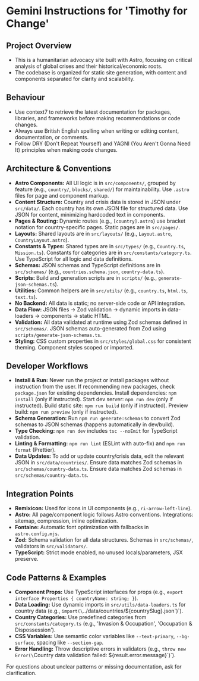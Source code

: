 # Gemini Instructions for 'Timothy for Change'

## Project Overview

- This is a humanitarian advocacy site built with Astro, focusing on critical analysis of global crises and their historical/economic roots.
- The codebase is organized for static site generation, with content and components separated for clarity and scalability.

## Behaviour

- Use context7 to retrieve the latest documentation for packages, libraries, and frameworks before making recommendations or code changes.
- Always use British English spelling when writing or editing content, documentation, or comments.
- Follow DRY (Don't Repeat Yourself) and YAGNI (You Aren't Gonna Need It) principles when making code changes.

## Architecture & Conventions

- **Astro Components:** All UI logic is in `src/components/`, grouped by feature (e.g., `country/`, `blocks/`, `shared/`) for maintainability. Use `.astro` files for page and component markup.
- **Content Structure:** Country and crisis data is stored in JSON under `src/data/`. Each country has its own JSON file for structured data. Use JSON for content, minimizing hardcoded text in components.
- **Pages & Routing:** Dynamic routes (e.g., `[country].astro`) use bracket notation for country-specific pages. Static pages are in `src/pages/`.
- **Layouts:** Shared layouts are in `src/layouts/` (e.g., `Layout.astro`, `CountryLayout.astro`).
- **Constants & Types:** Shared types are in `src/types/` (e.g., `Country.ts`, `Mission.ts`). Constants for categories are in `src/constants/category.ts`. Use TypeScript for all logic and data definitions.
- **Schemas:** JSON schemas and TypeScript definitions are in `src/schemas/` (e.g., `countries.schema.json`, `country-data.ts`).
- **Scripts:** Build and generation scripts are in `scripts/` (e.g., `generate-json-schemas.ts`).
- **Utilities:** Common helpers are in `src/utils/` (e.g., `country.ts`, `html.ts`, `text.ts`).
- **No Backend:** All data is static; no server-side code or API integration.
- **Data Flow:** JSON files → Zod validation → dynamic imports in data-loaders → components → static HTML.
- **Validation:** All data validated at runtime using Zod schemas defined in `src/schemas/`. JSON schemas auto-generated from Zod using `scripts/generate-json-schemas.ts`.
- **Styling:** CSS custom properties in `src/styles/global.css` for consistent theming. Component styles scoped or imported.

## Developer Workflows

- **Install & Run:** Never run the project or install packages without instruction from the user. If recommending new packages, check `package.json` for existing dependencies. Install dependencies: `npm install` (only if instructed). Start dev server: `npm run dev` (only if instructed). Build static site: `npm run build` (only if instructed). Preview build: `npm run preview` (only if instructed).
- **Schema Generation:** Run `npm run generate:schemas` to convert Zod schemas to JSON schemas (happens automatically in dev/build).
- **Type Checking:** `npm run dev` includes `tsc --noEmit` for TypeScript validation.
- **Linting & Formatting:** `npm run lint` (ESLint with auto-fix) and `npm run format` (Prettier).
- **Data Updates:** To add or update country/crisis data, edit the relevant JSON in `src/data/countries/`. Ensure data matches Zod schemas in `src/schemas/country-data.ts`. Ensure data matches Zod schemas in `src/schemas/country-data.ts`.

## Integration Points

- **Remixicon:** Used for icons in UI components (e.g., `ri-arrow-left-line`).
- **Astro:** All page/component logic follows Astro conventions. Integrations: sitemap, compression, inline optimization.
- **Fontaine:** Automatic font optimization with fallbacks in `astro.config.mjs`.
- **Zod:** Schema validation for all data structures. Schemas in `src/schemas/`, validators in `src/validators/`.
- **TypeScript:** Strict mode enabled, no unused locals/parameters, JSX preserve.

## Code Patterns & Examples

- **Component Props:** Use TypeScript interfaces for props (e.g., `export interface Properties { countryName: string; }`).
- **Data Loading:** Use dynamic imports in `src/utils/data-loaders.ts` for country data (e.g., `import(\`../data/countries/${countrySlug}.json\`)`).
- **Country Categories:** Use predefined categories from `src/constants/category.ts` (e.g., 'Invasion & Occupation', 'Occupation & Dispossession').
- **CSS Variables:** Use semantic color variables like `--text-primary`, `--bg-surface`, spacing like `--section-gap`.
- **Error Handling:** Throw descriptive errors in validators (e.g., `throw new Error(\`Country data validation failed: ${result.error.message}\`)`).

For questions about unclear patterns or missing documentation, ask for clarification.
